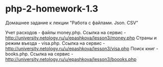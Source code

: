 # php-2-homework-1.3
Домашнее задание к лекции "Работа с файлами. Json. CSV"

Учет расходов - файлы money.php. Ссылка на сервис - http://university.netology.ru/u/epashkova/lesson3/money.php 
Страны и режим въезда - visa.php. Ссылка на сервис - http://university.netology.ru/u/epashkova/lesson3/visa.php
Поиск книг - books.php. Ссылка на сервис - http://university.netology.ru/u/epashkova/lesson3/boooks.php
